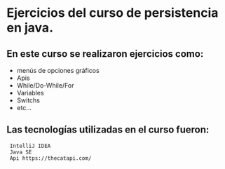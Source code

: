 # Ejercicios del curso de persistencia en java.

## En este curso se realizaron ejercicios como:
* menús de opciones gráficos
* Apis
* While/Do-While/For
* Variables
* Switchs
* etc...

## Las tecnologías utilizadas en el curso fueron:
```
 IntelliJ IDEA
 Java SE 
 Api https://thecatapi.com/
```